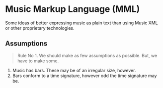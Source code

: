 Music Markup Language (MML)
========

Some ideas of better expressing music as plain text than using Music XML or other proprietary technologies.

## Assumptions

> Rule No 1. We should make as few assumptions as possible. But, we have to make some.

1. Music has bars. These may be of an irregular size, however.
1. Bars conform to a time signature, however odd the time signature may be.
